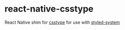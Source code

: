 # react-native-csstype

React Native shim for [csstype](https://github.com/frenic/csstype) for use with [styled-system](https://styled-system.com)

